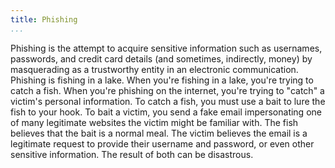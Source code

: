 ```yaml
---
title: Phishing
...
```


<M4Definition source="Wikipedia" href="https://en.wikipedia.org/wiki/Phishing">
  Phishing is the attempt to acquire sensitive information such as usernames, passwords, and credit card details (and sometimes, indirectly, money) by masquerading as a trustworthy entity in an electronic communication.
</M4Definition>

<Metaphor id="fishing">
  <M4Title>Phishing is fishing in a lake.</M4Title>
  When you're fishing in a lake, you're trying to catch a fish. When you're phishing on the internet, you're trying to "catch" a victim's personal information. To catch a fish, you must use a bait to lure the fish to your hook. To bait a victim, you send a fake email impersonating one of many legitimate websites the victim might be familiar with. The fish believes that the bait is a normal meal. The victim believes the email is a legitimate request to provide their username and password, or even other sensitive information. The result of both can be disastrous.
  <M4Author handle="panutat" href="http://www.github.com/panutat" />
</Metaphor>